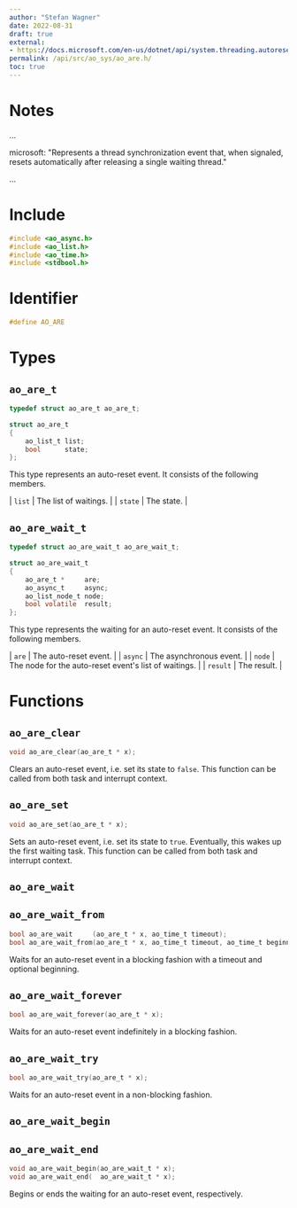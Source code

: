 ```yaml
---
author: "Stefan Wagner"
date: 2022-08-31
draft: true
external:
- https://docs.microsoft.com/en-us/dotnet/api/system.threading.autoresetevent : "AutoResetEvent"
permalink: /api/src/ao_sys/ao_are.h/
toc: true
---
```


# Notes

...

microsoft: "Represents a thread synchronization event that, when signaled, resets automatically after releasing a single waiting thread."

...

# Include

```c
#include <ao_async.h>
#include <ao_list.h>
#include <ao_time.h>
#include <stdbool.h>
```

# Identifier

```c
#define AO_ARE
```

# Types

## `ao_are_t`

```c
typedef struct ao_are_t ao_are_t;
```

```c
struct ao_are_t
{
    ao_list_t list;
    bool      state;
};
```

This type represents an auto-reset event. It consists of the following members.

| `list` | The list of waitings. |
| `state` | The state. |

## `ao_are_wait_t`

```c
typedef struct ao_are_wait_t ao_are_wait_t;
```

```c
struct ao_are_wait_t
{
    ao_are_t *     are;
    ao_async_t     async;
    ao_list_node_t node;
    bool volatile  result;
};
```

This type represents the waiting for an auto-reset event. It consists of the following members.

| `are` | The auto-reset event. |
| `async` | The asynchronous event. |
| `node` | The node for the auto-reset event's list of waitings. |
| `result` | The result. |

# Functions

## `ao_are_clear`

```c
void ao_are_clear(ao_are_t * x);
```

Clears an auto-reset event, i.e. set its state to `false`. This function can be called from both task and interrupt context.

## `ao_are_set`

```c
void ao_are_set(ao_are_t * x);
```

Sets an auto-reset event, i.e. set its state to `true`. Eventually, this wakes up the first waiting task. This function can be called from both task and interrupt context.

## `ao_are_wait`
## `ao_are_wait_from`

```c
bool ao_are_wait     (ao_are_t * x, ao_time_t timeout);
bool ao_are_wait_from(ao_are_t * x, ao_time_t timeout, ao_time_t beginning);
```

Waits for an auto-reset event in a blocking fashion with a timeout and optional beginning.

## `ao_are_wait_forever`

```c
bool ao_are_wait_forever(ao_are_t * x);
```

Waits for an auto-reset event indefinitely in a blocking fashion.

## `ao_are_wait_try`

```c
bool ao_are_wait_try(ao_are_t * x);
```

Waits for an auto-reset event in a non-blocking fashion.

## `ao_are_wait_begin`
## `ao_are_wait_end`

```c
void ao_are_wait_begin(ao_are_wait_t * x);
void ao_are_wait_end(  ao_are_wait_t * x);
```

Begins or ends the waiting for an auto-reset event, respectively.
